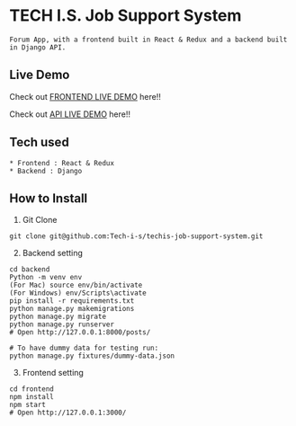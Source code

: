 # TECH I.S. Job Support System

```
Forum App, with a frontend built in React & Redux and a backend built in Django API.
```

## Live Demo



Check out [FRONTEND LIVE DEMO](https://frontend-job-support-system.herokuapp.com/) here!!

Check out [API LIVE DEMO](https://backend-job-support-system.herokuapp.com/) here!!

## Tech used

```
* Frontend : React & Redux
* Backend : Django
```

## How to Install

1. Git Clone

```
git clone git@github.com:Tech-i-s/techis-job-support-system.git
```

2. Backend setting

```
cd backend
Python -m venv env
(For Mac) source env/bin/activate
(For Windows) env/Scripts\activate
pip install -r requirements.txt
python manage.py makemigrations
python manage.py migrate
python manage.py runserver
# Open http://127.0.0.1:8000/posts/

# To have dummy data for testing run:
python manage.py fixtures/dummy-data.json
```

3. Frontend setting

```
cd frontend
npm install
npm start
# Open http://127.0.0.1:3000/
```
